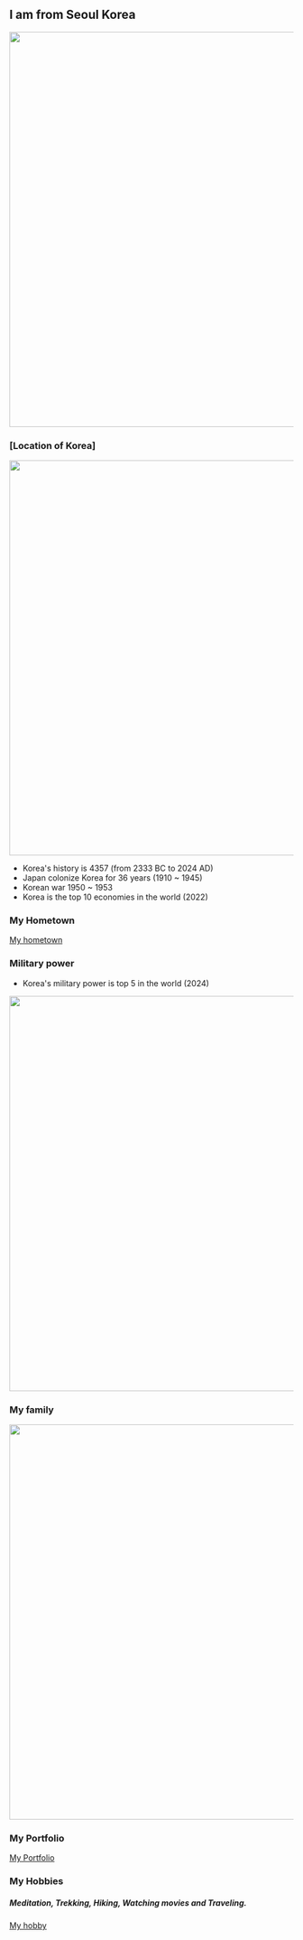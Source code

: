 
## I am from Seoul Korea
<img src="https://wsjung0516.github.io/ESL_presentation/images/Korean_flag2.jpg" width="1200" height="700">

### [Location of Korea]
<img src="https://wsjung0516.github.io/ESL_presentation/images/Korea_map.png" width="1200" height="700">

- Korea's history is 4357 (from 2333 BC to 2024 AD)
- Japan colonize Korea for 36 years (1910 ~ 1945)
- Korean war 1950 ~ 1953
- Korea is the top 10 economies in the world (2022)


### My Hometown
[My hometown](https://www.youtube.com/watch?v=ckfOIEx8yqU)

### Military power
- Korea's military power is top 5 in the world (2024)

<img src="https://wsjung0516.github.io/ESL_presentation/images/military_power.png" width="1200" height="700">


### My family
<img src="https://wsjung0516.github.io/ESL_presentation/images/family1.png" width="1200" height="700">

### My Portfolio
[My Portfolio](https://wsjung0516.github.io/homepage/)

### My Hobbies
##### Meditation, Trekking, Hiking, Watching movies and Traveling.
[My hobby](https://www.youtube.com/watch?v=5KsASVchJWc)

